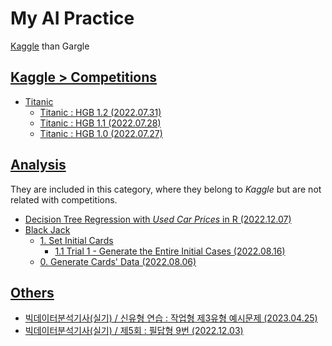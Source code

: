 # My AI Practice

[Kaggle](https://www.kaggle.com/) than Gargle


## [Kaggle > Competitions](/Kaggle/Competitions)

- [Titanic](Kaggle/Competitions/Titanic#kaggle--competitions)
  - [Titanic : HGB 1.2 (2022.07.31)](Kaggle/Competitions/Titanic#titanic--hgb-12-20220731)
  - [Titanic : HGB 1.1 (2022.07.28)](Kaggle/Competitions/Titanic#titanic--hgb-11-20220728)
  - [Titanic : HGB 1.0 (2022.07.27)](Kaggle/Competitions/Titanic#titanic--hgb-10-20220727)


## [Analysis](/Kaggle/Analysis/)

  They are included in this category, where they belong to *Kaggle* but are not related with competitions.

  - [Decision Tree Regression with *Used Car Prices* in R (2022.12.07)](./Kaggle/Analysis/CarPrice/)
  - [Black Jack](/BlackJack)
    - [1. Set Initial Cards](BlackJack#1-set-initial-cards)
      - [1.1 Trial 1 - Generate the Entire Initial Cases (2022.08.16)](BlackJack#11-trial-1---generate-the-entire-initial-cases-20220816)
    - [0. Generate Cards' Data (2022.08.06)](BlackJack#0-generate-cards-data-20220806)


## [Others](/Others/)

  - [빅데이터분석기사(실기) / 신유형 연습 : 작업형 제3유형 예시문제 (2023.04.25)](./Others/README.md#빅데이터분석기사실기--신유형-연습--작업형-제3유형-예시문제-20230425)
  - [빅데이터분석기사(실기) / 제5회 : 필답형 9번 (2022.12.03)](./Others/README.md#빅데이터분석기사실기--제5회--필답형-9번-20221203)